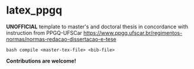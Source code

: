# latex_ppgq
**UNOFFICIAL** template to master's and doctoral thesis in concordance with instruction from PPGQ-UFSCar https://www.ppgq.ufscar.br/regimentos-normas/normas-redacao-dissertacao-e-tese

```bash compile <master-tex-file> <bib-file> ```


**Contributions are welcome!**
